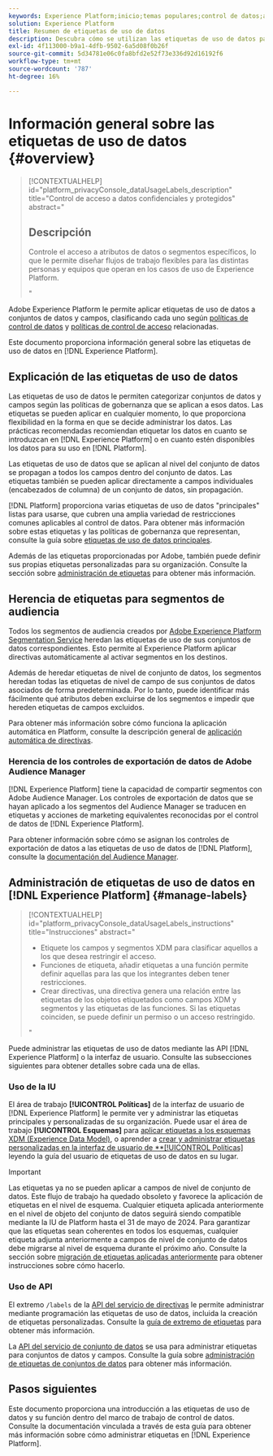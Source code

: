 ```yaml
---
keywords: Experience Platform;inicio;temas populares;control de datos;api de etiquetas de uso de datos;api de servicio de políticas;información general sobre etiquetas de uso de datos
solution: Experience Platform
title: Resumen de etiquetas de uso de datos
description: Descubra cómo se utilizan las etiquetas de uso de datos para ayudar a aplicar el cumplimiento de la gobernanza de datos en Adobe Experience Platform.
exl-id: 4f113000-b9a1-4dfb-9502-6a5d08f0b26f
source-git-commit: 5d34781e06c0fa8bfd2e52f73e336d92d16192f6
workflow-type: tm+mt
source-wordcount: '787'
ht-degree: 16%

---
```


# Información general sobre las etiquetas de uso de datos {#overview}

>[!CONTEXTUALHELP]
>id="platform_privacyConsole_dataUsageLabels_description"
>title="Control de acceso a datos confidenciales y protegidos"
>abstract="<h2>Descripción</h2><p>Controle el acceso a atributos de datos o segmentos específicos, lo que le permite diseñar flujos de trabajo flexibles para las distintas personas y equipos que operan en los casos de uso de Experience Platform.</p>"

Adobe Experience Platform le permite aplicar etiquetas de uso de datos a conjuntos de datos y campos, clasificando cada uno según [políticas de control de datos](../policies/overview.md) y [políticas de control de acceso](../../access-control/abac/ui/policies.md) relacionadas.

Este documento proporciona información general sobre las etiquetas de uso de datos en [!DNL Experience Platform].

## Explicación de las etiquetas de uso de datos

Las etiquetas de uso de datos le permiten categorizar conjuntos de datos y campos según las políticas de gobernanza que se aplican a esos datos. Las etiquetas se pueden aplicar en cualquier momento, lo que proporciona flexibilidad en la forma en que se decide administrar los datos. Las prácticas recomendadas recomiendan etiquetar los datos en cuanto se introduzcan en [!DNL Experience Platform] o en cuanto estén disponibles los datos para su uso en [!DNL Platform].

Las etiquetas de uso de datos que se aplican al nivel del conjunto de datos se propagan a todos los campos dentro del conjunto de datos. Las etiquetas también se pueden aplicar directamente a campos individuales (encabezados de columna) de un conjunto de datos, sin propagación.

[!DNL Platform] proporciona varias etiquetas de uso de datos &quot;principales&quot; listas para usarse, que cubren una amplia variedad de restricciones comunes aplicables al control de datos. Para obtener más información sobre estas etiquetas y las políticas de gobernanza que representan, consulte la guía sobre [etiquetas de uso de datos principales](reference.md).

Además de las etiquetas proporcionadas por Adobe, también puede definir sus propias etiquetas personalizadas para su organización. Consulte la sección sobre [administración de etiquetas](#manage-labels) para obtener más información.

## Herencia de etiquetas para segmentos de audiencia

Todos los segmentos de audiencia creados por [Adobe Experience Platform Segmentation Service](../../segmentation/home.md) heredan las etiquetas de uso de sus conjuntos de datos correspondientes. Esto permite al Experience Platform aplicar directivas automáticamente al activar segmentos en los destinos.

Además de heredar etiquetas de nivel de conjunto de datos, los segmentos heredan todas las etiquetas de nivel de campo de sus conjuntos de datos asociados de forma predeterminada. Por lo tanto, puede identificar más fácilmente qué atributos deben excluirse de los segmentos e impedir que hereden etiquetas de campos excluidos.

Para obtener más información sobre cómo funciona la aplicación automática en Platform, consulte la descripción general de [aplicación automática de directivas](../enforcement/auto-enforcement.md).

### Herencia de los controles de exportación de datos de Adobe Audience Manager

[!DNL Experience Platform] tiene la capacidad de compartir segmentos con Adobe Audience Manager. Los controles de exportación de datos que se hayan aplicado a los segmentos del Audience Manager se traducen en etiquetas y acciones de marketing equivalentes reconocidas por el control de datos de [!DNL Experience Platform].

Para obtener información sobre cómo se asignan los controles de exportación de datos a las etiquetas de uso de datos de [!DNL Platform], consulte la [documentación del Audience Manager](https://experienceleague.adobe.com/docs/audience-manager/user-guide/implementation-integration-guides/integration-experience-platform/aam-aep-audience-sharing.html#aam-data-export-control-in-aep).

## Administración de etiquetas de uso de datos en [!DNL Experience Platform] {#manage-labels}

>[!CONTEXTUALHELP]
>id="platform_privacyConsole_dataUsageLabels_instructions"
>title="Instrucciones"
>abstract="<ul><li>Etiquete los campos y segmentos XDM para clasificar aquellos a los que desea restringir el acceso.</li><li>Funciones de etiqueta, añadir etiquetas a una función permite definir aquellas para las que los integrantes deben tener restricciones.</li><li>Crear directivas, una directiva genera una relación entre las etiquetas de los objetos etiquetados como campos XDM y segmentos y las etiquetas de las funciones. Si las etiquetas coinciden, se puede definir un permiso o un acceso restringido.</li></ul>"

Puede administrar las etiquetas de uso de datos mediante las API [!DNL Experience Platform] o la interfaz de usuario. Consulte las subsecciones siguientes para obtener detalles sobre cada una de ellas.

### Uso de la IU

El área de trabajo **[!UICONTROL Políticas]** de la interfaz de usuario de [!DNL Experience Platform] le permite ver y administrar las etiquetas principales y personalizadas de su organización. Puede usar el área de trabajo **[!UICONTROL Esquemas]** para [aplicar etiquetas a los esquemas XDM (Experience Data Model)](../../xdm/tutorials/labels.md), o aprender a [crear y administrar etiquetas personalizadas en la interfaz de usuario de **[!UICONTROL Políticas]](./user-guide.md) leyendo la guía del usuario de etiquetas de uso de datos en su lugar.

>[!IMPORTANT]
>
>Las etiquetas ya no se pueden aplicar a campos de nivel de conjunto de datos. Este flujo de trabajo ha quedado obsoleto y favorece la aplicación de etiquetas en el nivel de esquema. Cualquier etiqueta aplicada anteriormente en el nivel de objeto del conjunto de datos seguirá siendo compatible mediante la IU de Platform hasta el 31 de mayo de 2024. Para garantizar que las etiquetas sean coherentes en todos los esquemas, cualquier etiqueta adjunta anteriormente a campos de nivel de conjunto de datos debe migrarse al nivel de esquema durante el próximo año. Consulte la sección sobre [migración de etiquetas aplicadas anteriormente](../e2e.md#migrate-labels) para obtener instrucciones sobre cómo hacerlo.

### Uso de API

El extremo `/labels` de la [API del servicio de directivas](https://www.adobe.io/experience-platform-apis/references/policy-service/) le permite administrar mediante programación las etiquetas de uso de datos, incluida la creación de etiquetas personalizadas. Consulte la [guía de extremo de etiquetas](../api/labels.md) para obtener más información.

La [API del servicio de conjunto de datos](https://www.adobe.io/experience-platform-apis/references/dataset-service/) se usa para administrar etiquetas para conjuntos de datos y campos. Consulte la guía sobre [administración de etiquetas de conjuntos de datos](./dataset-api.md) para obtener más información.

## Pasos siguientes

Este documento proporciona una introducción a las etiquetas de uso de datos y su función dentro del marco de trabajo de control de datos. Consulte la documentación vinculada a través de esta guía para obtener más información sobre cómo administrar etiquetas en [!DNL Experience Platform].
